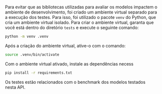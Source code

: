 Para evitar que as bibliotecas utilizadas para avaliar os modelos impactem o ambiente de desenvolvimento, foi criado um ambiente virtual separado para a execução dos testes. Para isso, foi utilizado o pacote `venv` do Python, que cria um ambiente virtual isolado. Para criar o ambiente virtual, garanta que você está dentro do diretório `tests` e execute o seguinte comando:

```bash
python -m venv .venv
```

Após a criação do ambiente virtual, ative-o com o comando:

```bash
source .venv/bin/activate
```

Com o ambiente virtual ativado, instale as dependências necess

```bash
pip install -r requirements.txt
```

Os testes estão relacionados com o benchmark dos modelos testados nesta API.
